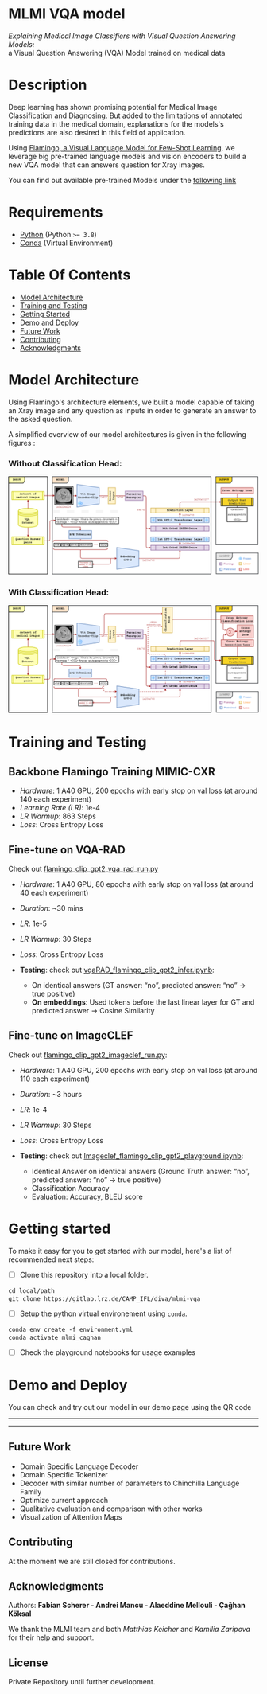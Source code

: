 # MLMI VQA model

*Explaining Medical Image Classifiers with Visual Question Answering Models:*<br>
a Visual Question Answering (VQA) Model trained  on medical data


# Description
Deep learning has shown promising potential for Medical Image Classification and Diagnosing.  But added to the limitations of annotated training data in the medical domain, explanations for the models's predictions are also desired in this field of application.

Using [Flamingo, a Visual Language Model for Few-Shot Learning](https://doi.org/10.48550/ARXIV.2204.14198), we leverage big pre-trained language models and vision encoders to build a new VQA model that can answers question for Xray images.

You can find out available pre-trained Models under the [following link](https://drive.google.com/drive/folders/1WYwDez52QNDBsYQPPh5tsSDyV1hs8eJs?usp=sharing)

# Requirements
- [Python](https://www.python.org/downloads/) (Python `>= 3.8`)
- [Conda](https://docs.conda.io/projects/conda/en/latest/user-guide/install/download.html) (Virtual Environment)

# Table Of Contents
-  [Model Architecture](#model-architecture)
-  [Training and Testing](#training-and-testing)
-  [Getting Started](#getting-started)
-  [Demo and Deploy](#demo-and-deploy)
-  [Future Work](#future-work)
-  [Contributing](#contributing)
-  [Acknowledgments](#acknowledgments)


# Model Architecture
Using Flamingo's architecture elements, we built a model capable of taking an Xray image and any question as inputs in order to generate an answer to the asked question. 
<p> A simplified overview of our model architectures is given in the following figures :

### Without Classification Head:
![image](docs/imgs/model-final-no-class_head.png)

### With Classification Head:
![image](docs/imgs/model-final.png)

# Training and Testing

## Backbone Flamingo Training MIMIC-CXR

- *Hardware*: 1 A40 GPU, 200 epochs with early stop on val loss (at around 140 each experiment)
- *Learning Rate (LR)*: 1e-4
- *LR Warmup*: 863 Steps
- *Loss*: Cross Entropy Loss 

## Fine-tune on VQA-RAD
Check out [flamingo_clip_gpt2_vqa_rad_run.py](https://gitlab.lrz.de/CAMP_IFL/diva/mlmi-vqa/-/blob/main/notebooks/flamingo_clip_gpt2_vqa_rad_run.py)

- *Hardware*: 1 A40 GPU, 80 epochs with early stop on val loss (at around 40 each experiment)
- *Duration*: ~30 mins
- *LR*: 1e-5
- *LR Warmup*: 30 Steps
- *Loss*: Cross Entropy Loss 

- **Testing**: 
check out [vqaRAD_flamingo_clip_gpt2_infer.ipynb](https://gitlab.lrz.de/CAMP_IFL/diva/mlmi-vqa/-/blob/main/notebooks/playground/vqaRAD_flamingo_clip_gpt2_infer.ipynb): 
    -   On identical answers (GT answer: “no”, predicted answer: “no” -> true positive)
    -   **On embeddings**: Used tokens before the last linear layer for GT and predicted answer &rarr; Cosine Similarity

## Fine-tune on ImageCLEF 
Check out [flamingo_clip_gpt2_imageclef_run.py](https://gitlab.lrz.de/CAMP_IFL/diva/mlmi-vqa/-/blob/main/notebooks/flamingo_clip_gpt2_imageclef_run.py):

- *Hardware*: 1 A40 GPU, 200 epochs with early stop on val loss (at around 110 each experiment)
- *Duration*: ~3 hours
- *LR*: 1e-4
- *LR Warmup*: 30 Steps
- *Loss*: Cross Entropy Loss 

- **Testing**: 
check out [Imageclef_flamingo_clip_gpt2_playground.ipynb](https://gitlab.lrz.de/CAMP_IFL/diva/mlmi-vqa/-/blob/main/notebooks/imageclef_flamingo_clip_gpt2_playground.ipynb):
    - Identical Answer on identical answers (Ground Truth answer: “no”, predicted answer: “no” -> true positive)
    - Classification Accuracy
    - Evaluation: Accuracy, BLEU score






# Getting started

To make it easy for you to get started with our model, here's a list of recommended next steps:

- [ ] Clone this repository into a local folder.
```
cd local/path
git clone https://gitlab.lrz.de/CAMP_IFL/diva/mlmi-vqa
```
- [ ] Setup the python virtual environement using `conda`.

```
conda env create -f environment.yml
conda activate mlmi_caghan
```
- [ ] Check the playground notebooks for usage examples


# Demo and Deploy

You can check and try out our model in our demo page using the QR code



***
***

## Future Work
-   Domain Specific Language Decoder
-   Domain Specific Tokenizer
-   Decoder with similar number of parameters to Chinchilla Language Family
-   Optimize current approach
-   Qualitative evaluation and comparison with other works 
-   Visualization of Attention Maps



## Contributing
At the moment we are still closed for contributions.


## Acknowledgments

Authors: **Fabian Scherer - Andrei Mancu - Alaeddine Mellouli - Çağhan Köksal**

We thank the MLMI team and both *Matthias Keicher* and *Kamilia Zaripova* for their help and support.

## License
Private Repository until further development.

